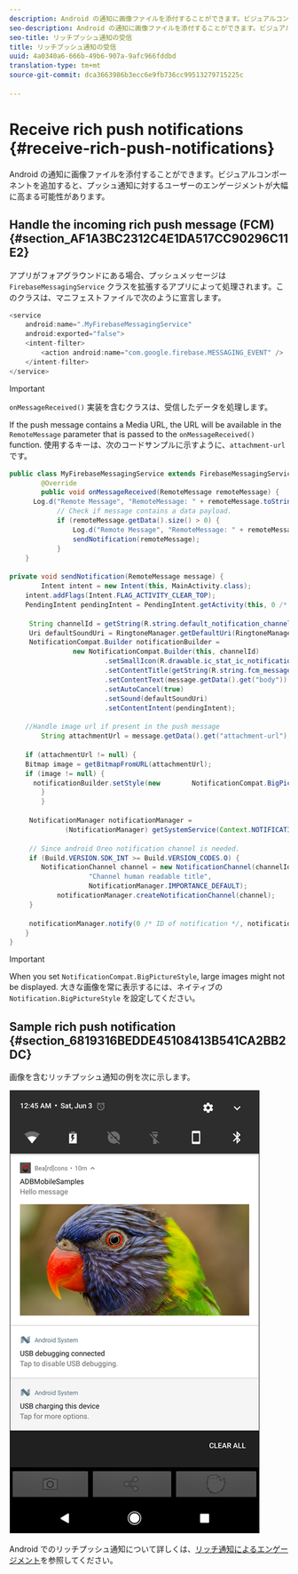 ```yaml
---
description: Android の通知に画像ファイルを添付することができます。ビジュアルコンポーネントを追加すると、プッシュ通知に対するユーザーのエンゲージメントが大幅に高まる可能性があります。
seo-description: Android の通知に画像ファイルを添付することができます。ビジュアルコンポーネントを追加すると、プッシュ通知に対するユーザーのエンゲージメントが大幅に高まる可能性があります。
seo-title: リッチプッシュ通知の受信
title: リッチプッシュ通知の受信
uuid: 4a0340a6-666b-49b6-907a-9afc966fddbd
translation-type: tm+mt
source-git-commit: dca3663986b3ecc6e9fb736cc99513279715225c

---
```



# Receive rich push notifications {#receive-rich-push-notifications}

Android の通知に画像ファイルを添付することができます。ビジュアルコンポーネントを追加すると、プッシュ通知に対するユーザーのエンゲージメントが大幅に高まる可能性があります。

## Handle the incoming rich push message (FCM) {#section_AF1A3BC2312C4E1DA517CC90296C11E2}

アプリがフォアグラウンドにある場合、プッシュメッセージは `FirebaseMessagingService` クラスを拡張するアプリによって処理されます。このクラスは、マニフェストファイルで次のように宣言します。

```java
<service
    android:name=".MyFirebaseMessagingService"
    android:exported="false">
    <intent-filter>
        <action android:name="com.google.firebase.MESSAGING_EVENT" />
    </intent-filter>
</service>
```

>[!IMPORTANT]
>
>`onMessageReceived()` 実装を含むクラスは、受信したデータを処理します。

If the push message contains a Media URL, the URL will be available in the `RemoteMessage` parameter that is passed to the `onMessageReceived()` function. 使用するキーは、次のコードサンプルに示すように、`attachment-url` です。

```java
public class MyFirebaseMessagingService extends FirebaseMessagingService {
        @Override
        public void onMessageReceived(RemoteMessage remoteMessage) {
      Log.d("Remote Message", "RemoteMessage: " + remoteMessage.toString());
            // Check if message contains a data payload.
            if (remoteMessage.getData().size() > 0) {
                Log.d("Remote Message", "RemoteMessage: " + remoteMessage.getData());
                sendNotification(remoteMessage);
            }
    }
 
private void sendNotification(RemoteMessage message) {
        Intent intent = new Intent(this, MainActivity.class);
    intent.addFlags(Intent.FLAG_ACTIVITY_CLEAR_TOP);
    PendingIntent pendingIntent = PendingIntent.getActivity(this, 0 /* Request code */, intent, PendingIntent.FLAG_ONE_SHOT);

     String channelId = getString(R.string.default_notification_channel_id);
     Uri defaultSoundUri = RingtoneManager.getDefaultUri(RingtoneManager.TYPE_NOTIFICATION);
     NotificationCompat.Builder notificationBuilder =
                new NotificationCompat.Builder(this, channelId)
                        .setSmallIcon(R.drawable.ic_stat_ic_notification)
                        .setContentTitle(getString(R.string.fcm_message))
                        .setContentText(message.getData().get("body"))
                        .setAutoCancel(true)
                        .setSound(defaultSoundUri)
                        .setContentIntent(pendingIntent);
  
    //Handle image url if present in the push message 
        String attachmentUrl = message.getData().get("attachment-url");
  
    if (attachmentUrl != null) { 
    Bitmap image = getBitmapFromURL(attachmentUrl); 
    if (image != null) { 
      notificationBuilder.setStyle(new        NotificationCompat.BigPictureStyle().bigPicture(image)); 
        } 
        } 

     NotificationManager notificationManager =
              (NotificationManager) getSystemService(Context.NOTIFICATION_SERVICE);

     // Since android Oreo notification channel is needed.
     if (Build.VERSION.SDK_INT >= Build.VERSION_CODES.O) {
        NotificationChannel channel = new NotificationChannel(channelId,
                    "Channel human readable title",
                    NotificationManager.IMPORTANCE_DEFAULT);
            notificationManager.createNotificationChannel(channel);
     }

     notificationManager.notify(0 /* ID of notification */, notificationBuilder.build());
    }
}
```

>[!IMPORTANT]
>
>When you set `NotificationCompat.BigPictureStyle`, large images might not be displayed. 大きな画像を常に表示するには、ネイティブの `Notification.BigPictureStyle` を設定してください。

## Sample rich push notification {#section_6819316BEDDE45108413B541CA2BB2DC}

画像を含むリッチプッシュ通知の例を次に示します。

![](assets/rich-push-notification_example.png)

Android でのリッチプッシュ通知について詳しくは、[リッチ通知によるエンゲージメント](https://developer.android.com/distribute/best-practices/engage/rich-notifications.html)を参照してください。
